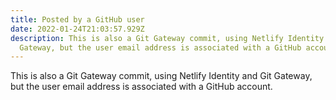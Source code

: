 ```yaml
---
title: Posted by a GitHub user
date: 2022-01-24T21:03:57.929Z
description: This is also a Git Gateway commit, using Netlify Identity and Git
  Gateway, but the user email address is associated with a GitHub account.
---
```

This is also a Git Gateway commit, using Netlify Identity and Git Gateway, but the user email address is associated with a GitHub account.